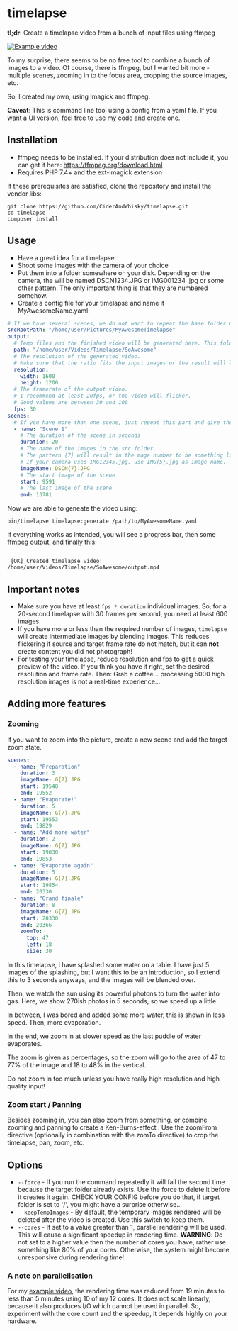 # timelapse
**tl;dr**: Create a timelapse video from a bunch of input files using ffmpeg

[![Example video](http://img.youtube.com/vi/NqrSRqagNSY/0.jpg)](http://www.youtube.com/watch?v=NqrSRqagNSY "Example
 video")

To my surprise, there seems to be no free tool to combine a bunch of images to a video. Of course, there is
 ffmpeg, but I wanted  bit more - multiple scenes, zooming in to the focus area, cropping the source images, etc.

So, I created my own, using Imagick and ffmpeg.

**Caveat**: This is  command line tool using a config from a yaml file. If you want a UI version, feel free to use my
 code and create one.

## Installation
* ffmpeg needs to be installed. If your distribution does not include it, you can get it here: https://ffmpeg.org/download.html
* Requires PHP 7.4+ and the ext-imagick extension

If these prerequisites are satisfied, clone the repository and install the vendor libs:

```shell script
git clone https://github.com/CiderAndWhisky/timelapse.git
cd timelapse
composer install
```

## Usage
* Have a great idea for a timelapse
* Shoot some images with the camera of your choice
* Put them into a folder somewhere on your disk. Depending on the camera, the will be named DSCN1234.JPG or IMG001234
.jpg or some other pattern. The only important thing is that they are numbered somehow.
* Create a config file for your timelapse and name it MyAwesomeName.yaml:
```yaml
# If we have several scenes, we do not want to repeat the base folder name
srcRootPath: "/home/user/Pictures/MyAwesomeTimelapse"
output:
  # Temp files and the finished video will be generated here. This folder must not exist yet!
  path: "/home/user/Videos/Timelapse/SoAwesome"
  # The resolution of the generated video.
  # Make sure that the ratio fits the input images or the result will look stretched!
  resolution:
    width: 1600
    height: 1200
  # The framerate of the output video.
  # I recommend at least 20fps, or the video will flicker.
  # Good values are between 30 and 100
  fps: 30
scenes:
  # If you have more than one scene, just repeat this part and give them descriptive names
  - name: "Scene 1"
    # The duration of the scene in seconds
    duration: 20
    # The name of the images in the src folder.
    # The pattern {7} will result in the mage number to be something like DSCN0010183.JPG
    # If your camera uses IMG12345.jpg, use IMG{5}.jpg as image name.
    imageName: DSCN{7}.JPG
    # The start image of the scene
    start: 9591
    # The last image of the scene
    end: 13781
```
Now we are able to geneate the video using:
```shell script
bin/timelapse timelapse:generate /path/to/MyAwesomeName.yaml
```
If everything works as intended, you will see a progress bar, then some ffmpeg output, and finally this:
```shell script

 [OK] Created timelapse video: /home/user/Videos/Timelapse/SoAwesome/output.mp4

```
## Important notes
* Make sure you have at least `fps * duration` individual images. So, for a 20-second timelapse with 30 frames per
 second, you need at least 600 images.
* If you have more or less than the required number of images, `timelapse` will create intermediate images by
 blending images. This reduces flickering if source and target frame rate do not match, but it can **not** create
  content you did not photograph!
* For testing your timelapse, reduce resolution and fps to get a quick preview of the video. If you think you have it
 right, set the desired resolution and frame rate. Then: Grab a coffee... processing 5000 high resolution images is
  not a real-time experience...

 ## Adding more features
 ### Zooming
If you want to zoom into the picture, create a new scene and add the target zoom state.
```yaml
scenes:
  - name: "Preparation"
    duration: 3
    imageName: G{7}.JPG
    start: 19548
    end: 19552
  - name: "Evaporate!"
    duration: 5
    imageName: G{7}.JPG
    start: 19553
    end: 19829
  - name: "Add more water"
    duration: 2
    imageName: G{7}.JPG
    start: 19830
    end: 19853
  - name: "Evaporate again"
    duration: 5
    imageName: G{7}.JPG
    start: 19854
    end: 20330
  - name: "Grand finale"
    duration: 8
    imageName: G{7}.JPG
    start: 20330
    end: 20366
    zoomTo:
      top: 47
      left: 18
      size: 30
```
In this timelapse, I have splashed some water on a table. I have just 5 images of the splashing, but I want this to
 be an introduction, so I extend this to 3 seconds anyways, and the images will be blended over.

Then, we watch the sun using its powerful photons to turn the water into gas. Here, we show 270ish photos in 5
 seconds, so we speed up a little.

In between, I was bored and added some more water, this is shown in less speed. Then, more evaporation.

In the end, we zoom in at slower speed as the last puddle of water evaporates.

The zoom is given as percentages, so the zoom will go to the area of 47 to 77% of the image and 18 to 48% in the
 vertical.

Do not zoom in too much unless you have really high resolution and high quality input!
### Zoom start / Panning
Besides zooming in, you can also zoom from something, or combine zooming and panning to create a Ken-Burns-effect
. Use the zoomFrom directive (optionally in combination with the zomTo directive) to crop the timelapse, pan, zoom, etc.

## Options
* `--force` - If you run the command repeatedly it will fail the second time because the target folder already
 exists. Use the force to delete it before it creates it again. CHECK YOUR CONFIG before you do that, if target
  folder is  set to '/', you might have a surprise otherwise...
* `--keepTempImages` - By default, the temporary images rendered will be deleted after the video is created. Use this
 switch to keep them.
* `--cores` - If set to a value greater than 1, parallel rendering will be used. This will cause a significant
 speedup in rendering time. **WARNING**: Do not set to a higher value then the number of cores you have, rather use
  something like 80% of your cores. Otherwise, the system might become unresponsive during rendering time!

### A note on parallelisation
For my [example video](https://www.youtube.com/watch?v=NqrSRqagNSY), the rendering time was reduced from 19 minutes
 to less than 5 minutes using 10 of my 12 cores.
It does not scale linearly, because it also produces I/O which cannot be used in parallel. So, experiment with the
core count and the speedup, it depends highly on your hardware.
